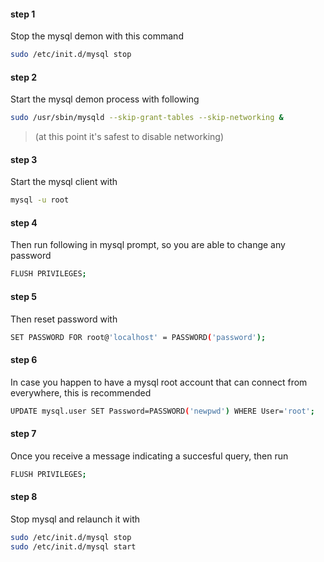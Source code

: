 #### step 1

Stop the mysql demon with this command

```sh
sudo /etc/init.d/mysql stop
```

#### step 2

Start the mysql demon process with following

```sh
sudo /usr/sbin/mysqld --skip-grant-tables --skip-networking &
```
> (at this point it's safest to disable networking)

#### step 3

Start the mysql client with
```sh
mysql -u root
```

#### step 4

Then run following in mysql prompt, so you are able to change any password

```sh
FLUSH PRIVILEGES;
```
#### step 5

Then reset password with

```sh
SET PASSWORD FOR root@'localhost' = PASSWORD('password');
```

#### step 6

In case you happen to have a mysql root account that can connect from everywhere, this is recommended

```sh
UPDATE mysql.user SET Password=PASSWORD('newpwd') WHERE User='root';
```

#### step 7

Once you receive a message indicating a succesful query, then run

```sh
FLUSH PRIVILEGES;
```
#### step 8

Stop mysql and relaunch it with

```sh
sudo /etc/init.d/mysql stop
sudo /etc/init.d/mysql start
```